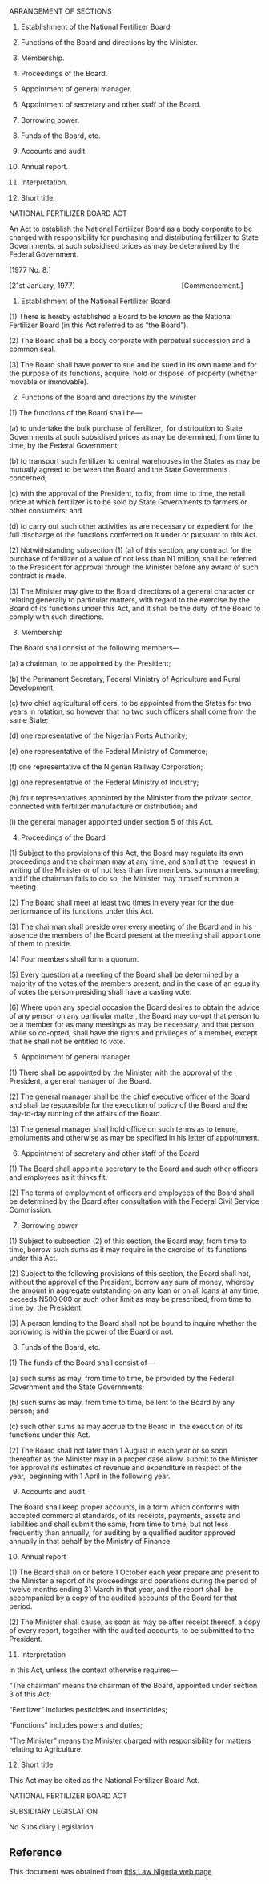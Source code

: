 # 

ARRANGEMENT OF SECTIONS

1. Establishment of the National Fertilizer Board.

2. Functions of the Board and directions by the Minister.

3. Membership.

4. Proceedings of the Board.

5. Appointment of general manager.

6. Appointment of secretary and other staff of the Board.

7. Borrowing power.

8. Funds of the Board, etc.

9. Accounts and audit.

10. Annual report.

11. Interpretation.

12. Short title.

NATIONAL FERTILIZER BOARD ACT

An Act to establish the National Fertilizer Board as a body corporate to be charged with responsibility for purchasing and distributing fertilizer to State Governments, at such subsidised prices as may be determined by the Federal Government.

[1977 No. 8.]

[21st January, 1977]                                                      [Commencement.]

1. Establishment of the National Fertilizer Board

(1) There is hereby established a Board to be known as the National Fertilizer Board (in this Act referred to as “the Board”).

(2) The Board shall be a body corporate with perpetual succession and a common seal.

(3) The Board shall have power to sue and be sued in its own name and for the purpose of its functions, acquire, hold or dispose  of property (whether movable or immovable).

2. Functions of the Board and directions by the Minister

(1) The functions of the Board shall be—

(a) to undertake the bulk purchase of fertilizer,  for distribution to State Governments at such subsidised prices as may be determined, from time to time, by the Federal Government;

(b) to transport such fertilizer to central warehouses in the States as may be mutually agreed to between the Board and the State Governments concerned;

(c) with the approval of the President, to fix, from time to time, the retail price at which fertilizer is to be sold by State Governments to farmers or other consumers; and

(d) to carry out such other activities as are necessary or expedient for the full discharge of the functions conferred on it under or pursuant to this Act.

(2) Notwithstanding subsection (1) (a) of this section, any contract for the purchase of fertilizer of a value of not less than N1 million, shall be referred to the President for approval through the Minister before any award of such contract is made.

(3) The Minister may give to the Board directions of a general character or relating generally to particular matters, with regard to the exercise by the Board of its functions under this Act, and it shall be the duty  of the Board to comply with such directions.

3. Membership

The Board shall consist of the following members—

(a) a chairman, to be appointed by the President;

(b) the Permanent Secretary, Federal Ministry of Agriculture and Rural Development;

(c) two chief agricultural officers, to be appointed from the States for two years in rotation, so however that no two such officers shall come from the same State;

(d) one representative of the Nigerian Ports Authority;

(e) one representative of the Federal Ministry of Commerce;

(f) one representative of the Nigerian Railway Corporation;

(g) one representative of the Federal Ministry of Industry;

(h) four representatives appointed by the Minister from the private sector, connected with fertilizer manufacture or distribution; and

(i) the general manager appointed under section 5 of this Act.

4. Proceedings of the Board

(1) Subject to the provisions of this Act, the Board may regulate its own proceedings and the chairman may at any time, and shall at the  request in writing of the Minister or of not less than five members, summon a meeting; and if the chairman fails to do so, the Minister may himself summon a meeting.

(2) The Board shall meet at least two times in every year for the due performance of its functions under this Act.

(3) The chairman shall preside over every meeting of the Board and in his absence the members of the Board present at the meeting shall appoint one of them to preside.

(4) Four members shall form a quorum.

(5) Every question at a meeting of the Board shall be determined by a majority of the votes of the members present, and in the case of an equality of votes the person presiding shall have a casting vote.

(6) Where upon any special occasion the Board desires to obtain the advice of any person on any particular matter, the Board may co-opt that person to be a member for as many meetings as may be necessary, and that person while so co-opted, shall have the rights and privileges of a member, except that he shall not be entitled to vote.

5. Appointment of general manager

(1) There shall be appointed by the Minister with the approval of the President, a general manager of the Board.

(2) The general manager shall be the chief executive officer of the Board and shall be responsible for the execution of policy of the Board and the day-to-day running of the affairs of the Board.

(3) The general manager shall hold office on such terms as to tenure, emoluments and otherwise as may be specified in his letter of appointment.

6. Appointment of secretary and other staff of the Board

(1) The Board shall appoint a secretary to the Board and such other officers and employees as it thinks fit.

(2) The terms of employment of officers and employees of the Board shall be determined by the Board after consultation with the Federal Civil Service Commission.

7. Borrowing power

(1) Subject to subsection (2) of this section, the Board may, from time to time, borrow such sums as it may require in the exercise of its functions under this Act.

(2) Subject to the following provisions of this section, the Board shall not, without the approval of the President, borrow any sum of money, whereby the amount in aggregate outstanding on any loan or on all loans at any time, exceeds N500,000 or such other limit as may be prescribed, from time to time by, the President.

(3) A person lending to the Board shall not be bound to inquire whether the borrowing is within the power of the Board or not.

8. Funds of the Board, etc.

(1) The funds of the Board shall consist of—

(a) such sums as may, from time to time, be provided by the Federal Government and the State Governments;

(b) such sums as may, from time to time, be lent to the Board by any person; and

(c) such other sums as may accrue to the Board in  the execution of its functions under this Act.

(2) The Board shall not later than 1 August in each year or so soon thereafter as the Minister may in a proper case allow, submit to the Minister for approval its estimates of revenue and expenditure in respect of the year,  beginning with 1 April in the following year.

9. Accounts and audit

The Board shall keep proper accounts, in a form which conforms with accepted commercial standards, of its receipts, payments, assets and liabilities and shall submit the same, from time to time, but not less frequently than annually, for auditing by a qualified auditor approved annually in that behalf by the Ministry of Finance.

10. Annual report

(1) The Board shall on or before 1 October each year prepare and present to the Minister a report of its proceedings and operations during the period of twelve months ending 31 March in that year, and the report shall  be accompanied by a copy of the audited accounts of the Board for that period.

(2) The Minister shall cause, as soon as may be after receipt thereof, a copy of every report, together with the audited accounts, to be submitted to the President.

11. Interpretation

In this Act, unless the context otherwise requires—

“The chairman” means the chairman of the Board, appointed under section 3 of this Act;

“Fertilizer” includes pesticides and insecticides;

“Functions” includes powers and duties;

“The Minister” means the Minister charged with responsibility for matters relating to Agriculture.

12. Short title

This Act may be cited as the National Fertilizer Board Act.

NATIONAL FERTILIZER BOARD ACT

SUBSIDIARY LEGISLATION

No Subsidiary Legislation

## Reference

This document was obtained from [this Law Nigeria web page](http://www.lawnigeria.com/LFN/N/National-Fertilizer-Board-Act.php)
